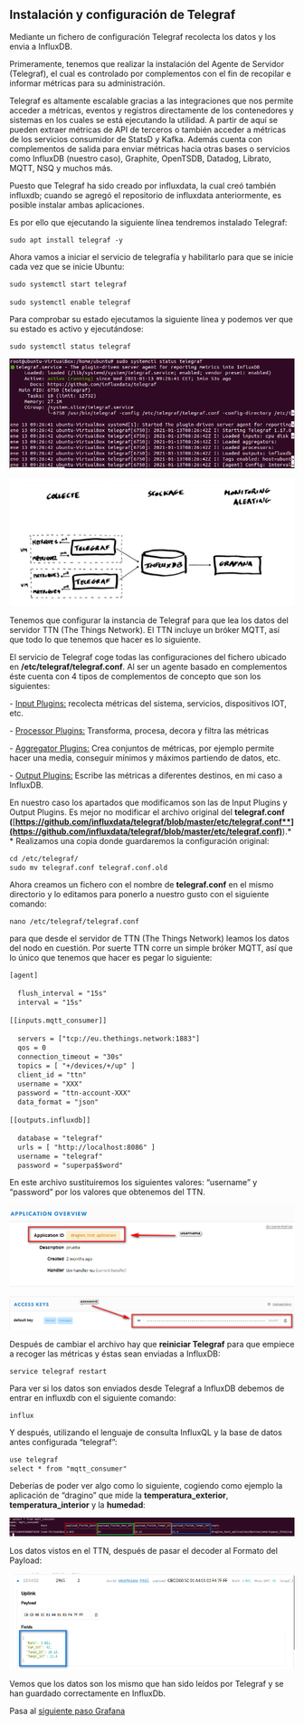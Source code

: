 ## Instalación y configuración de Telegraf

Mediante un fichero de configuración Telegraf recolecta los datos y los envia a InfluxDB.

Primeramente, tenemos que realizar la instalación del Agente de Servidor (Telegraf), el cual es controlado por complementos con el fin de recopilar e informar métricas para su administración.

Telegraf es altamente escalable gracias a las integraciones que nos permite acceder a métricas, eventos y registros directamente de los contenedores y sistemas en los cuales se está ejecutando la utilidad. A partir de aquí se pueden extraer métricas de API de terceros o también acceder a métricas de los servicios consumidor de StatsD y Kafka. Además cuenta con complementos de salida para enviar métricas hacia otras bases o servicios como InfluxDB (nuestro caso), Graphite, OpenTSDB, Datadog, Librato, MQTT, NSQ y muchos más.

Puesto que Telegraf ha sido creado por influxdata, la cual creó también influxdb; cuando se agregó el repositorio de influxdata anteriormente, es posible instalar ambas aplicaciones.

Es por ello que ejecutando la siguiente línea tendremos instalado Telegraf:

```
sudo apt install telegraf -y
```

Ahora vamos a iniciar el servicio de telegrafía y habilitarlo para que se inicie cada vez que se inicie Ubuntu:

```
sudo systemctl start telegraf

sudo systemctl enable telegraf
```

Para comprobar su estado ejecutamos la siguiente línea y podemos ver que su estado es activo y ejecutándose:

```
sudo systemctl status telegraf
```

![](./Imagenes/StatusTelegraf.png)

![](./Imagenes/InfluxDBesquema.png)



Tenemos que configurar la instancia de Telegraf para que lea los datos del servidor TTN (The Things Network). El TTN incluye un bróker MQTT, así que todo lo que tenemos que hacer es lo siguiente.

El servicio de Telegraf coge todas las configuraciones del fichero ubicado en **/etc/telegraf/telegraf.conf**. Al ser un agente basado en complementos éste cuenta con 4 tipos de complementos de concepto que son los siguientes:

\-    [Input Plugins:](https://github.com/influxdata/telegraf#input-plugins) recolecta métricas del sistema, servicios, dispositivos IOT, etc.

\-    [Processor Plugins:](https://github.com/influxdata/telegraf#processor-plugins) Transforma, procesa, decora y filtra las métricas

\-    [Aggregator Plugins:](https://github.com/influxdata/telegraf#aggregator-plugins) Crea conjuntos de métricas, por ejemplo permite hacer una media, conseguir mínimos y máximos partiendo de datos, etc.

\-    [Output Plugins:](https://github.com/influxdata/telegraf#output-plugins) Escribe las métricas a diferentes destinos, en mi caso a InfluxDB.

En nuestro caso los apartados que modificamos son las de Input Plugins y Output Plugins. Es mejor no modificar el archivo original del **telegraf.conf (**[**https://github.com/influxdata/telegraf/blob/master/etc/telegraf.conf**](https://github.com/influxdata/telegraf/blob/master/etc/telegraf.conf)**).** Realizamos una copia donde guardaremos la configuración original:

```
cd /etc/telegraf/
sudo mv telegraf.conf telegraf.conf.old
```

Ahora creamos un fichero con el nombre de **telegraf.conf** en el mismo directorio y lo editamos para ponerlo a nuestro gusto con el siguiente comando:

```
nano /etc/telegraf/telegraf.conf
```

para que desde el servidor de TTN (The Things Network) leamos los datos del nodo en cuestión. Por suerte TTN corre un simple bróker MQTT, así que lo único que tenemos que hacer es pegar lo siguiente:

```
[agent]

  flush_interval = "15s"
  interval = "15s"

[[inputs.mqtt_consumer]]

  servers = ["tcp://eu.thethings.network:1883"]
  qos = 0
  connection_timeout = "30s"
  topics = [ "+/devices/+/up" ]
  client_id = "ttn"
  username = "XXX"
  password = "ttn-account-XXX"
  data_format = "json"

[[outputs.influxdb]]

  database = "telegraf"
  urls = [ "http://localhost:8086" ]
  username = "telegraf"
  password = "superpa$$word"

```

En este archivo sustituiremos los siguientes valores: “username” y “password” por los valores que obtenemos del TTN.

![](./Imagenes/Username.png)

![](./Imagenes/Password.png)

Después de cambiar el archivo hay que **reiniciar Telegraf** para que empiece a recoger las métricas y éstas sean enviadas a InfluxDB:

```
service telegraf restart
```

Para ver si los datos son enviados desde Telegraf a InfluxDB debemos de entrar en influxdb con el siguiente comando:

```
influx
```

Y después, utilizando el lenguaje de consulta InfluxQL y la base de datos antes configurada “telegraf”:

```
use telegraf
select * from "mqtt_consumer"
```

Deberías de poder ver algo como lo siguiente, cogiendo como ejemplo la aplicación de “dragino” que mide la **temperatura_exterior**, **temperatura_interior** y la **humedad**:

![](./Imagenes/InfluxMQTT.png)

Los datos vistos en el TTN, después de pasar el decoder al Formato del Payload:

![](./Imagenes/Fields.png)

Vemos que los datos son los mismo que han sido leídos por Telegraf y se han guardado correctamente en InfluxDb.

Pasa al [siguiente paso Grafana](./Grafana.md)